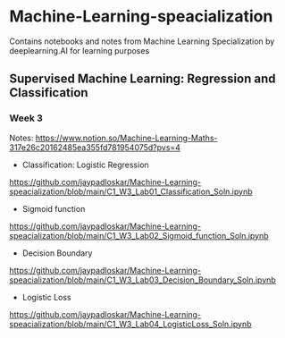 # Machine-Learning-speacialization
Contains notebooks and notes from Machine Learning Specialization by deeplearning.AI for learning purposes


## Supervised Machine Learning: Regression and Classification
### Week 3
Notes: https://www.notion.so/Machine-Learning-Maths-317e26c20162485ea355fd781954075d?pvs=4

* Classification: Logistic Regression

https://github.com/jaypadloskar/Machine-Learning-speacialization/blob/main/C1_W3_Lab01_Classification_Soln.ipynb

* Sigmoid function

https://github.com/jaypadloskar/Machine-Learning-speacialization/blob/main/C1_W3_Lab02_Sigmoid_function_Soln.ipynb

* Decision Boundary

https://github.com/jaypadloskar/Machine-Learning-speacialization/blob/main/C1_W3_Lab03_Decision_Boundary_Soln.ipynb

* Logistic Loss

https://github.com/jaypadloskar/Machine-Learning-speacialization/blob/main/C1_W3_Lab04_LogisticLoss_Soln.ipynb




